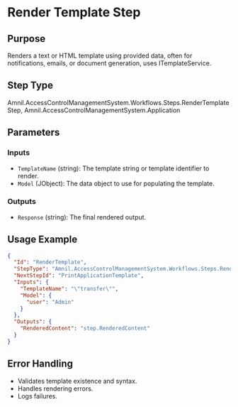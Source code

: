 # Render Template Step

## Purpose
Renders a text or HTML template using provided data, often for notifications, emails, or document generation, uses ITemplateService.

## Step Type
Amnil.AccessControlManagementSystem.Workflows.Steps.RenderTemplateStep, Amnil.AccessControlManagementSystem.Application

## Parameters

### Inputs
- `TemplateName` (string): The template string or template identifier to render.
- `Model` (JObject): The data object to use for populating the template.

### Outputs
- `Response` (string): The final rendered output.

## Usage Example
```json
{
  "Id": "RenderTemplate",
  "StepType": "Amnil.AccessControlManagementSystem.Workflows.Steps.RenderTemplateStep, Amnil.AccessControlManagementSystem.Application",
  "NextStepId": "PrintApplicationTemplate",
  "Inputs": {
    "TemplateName": "\"transfer\"",
    "Model": {
      "user": "Admin"
    }
  },
  "Outputs": {
    "RenderedContent": "step.RenderedContent"
  }
}
```

## Error Handling
- Validates template existence and syntax.
- Handles rendering errors.
- Logs failures.